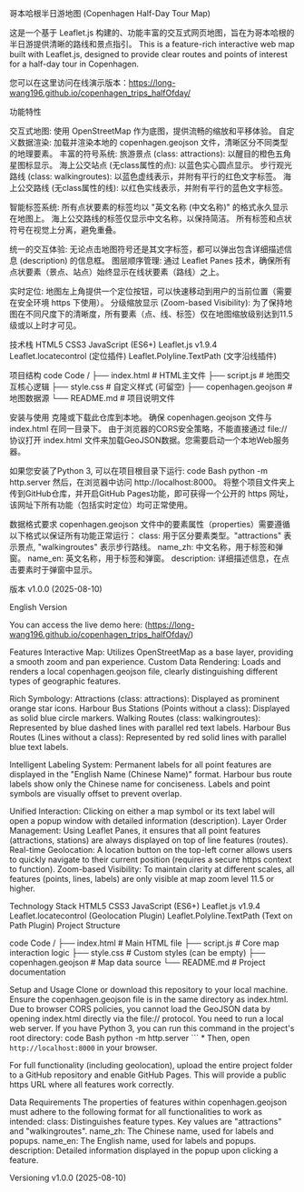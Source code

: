 哥本哈根半日游地图 (Copenhagen Half-Day Tour Map)

这是一个基于 Leaflet.js 构建的、功能丰富的交互式网页地图，旨在为哥本哈根的半日游提供清晰的路线和景点指引。
This is a feature-rich interactive web map built with Leaflet.js, designed to provide clear routes and points of interest for a half-day tour in Copenhagen.



您可以在这里访问在线演示版本：https://long-wang196.github.io/copenhagen_trips_halfOfday/

功能特性

交互式地图: 使用 OpenStreetMap 作为底图，提供流畅的缩放和平移体验。
自定义数据渲染: 加载并渲染本地的 copenhagen.geojson 文件，清晰区分不同类型的地理要素。
丰富的符号系统:
旅游景点 (class: attractions): 以醒目的橙色五角星图标显示。
海上公交站点 (无class属性的点): 以蓝色实心圆点显示。
步行观光路线 (class: walkingroutes): 以蓝色虚线表示，并附有平行的红色文字标签。
海上公交路线 (无class属性的线): 以红色实线表示，并附有平行的蓝色文字标签。

智能标签系统:
所有点状要素的标签均以 "英文名称 (中文名称)" 的格式永久显示在地图上。
海上公交路线的标签仅显示中文名称，以保持简洁。
所有标签和点状符号在视觉上分离，避免重叠。

统一的交互体验: 无论点击地图符号还是其文字标签，都可以弹出包含详细描述信息 (description) 的信息框。
图层顺序管理: 通过 Leaflet Panes 技术，确保所有点状要素（景点、站点）始终显示在线状要素（路线）之上。

实时定位: 地图左上角提供一个定位按钮，可以快速移动到用户的当前位置（需要在安全环境 https 下使用）。
分级缩放显示 (Zoom-based Visibility): 为了保持地图在不同尺度下的清晰度，所有要素（点、线、标签）仅在地图缩放级别达到11.5级或以上时才可见。

技术栈
HTML5
CSS3
JavaScript (ES6+)
Leaflet.js v1.9.4
Leaflet.locatecontrol (定位插件)
Leaflet.Polyline.TextPath (文字沿线插件)

项目结构
code
Code
/
├── index.html          # HTML主文件
├── script.js           # 地图交互核心逻辑
├── style.css           # 自定义样式 (可留空)
├── copenhagen.geojson  # 地图数据源
└── README.md           # 项目说明文件

安装与使用
克隆或下载此仓库到本地。
确保 copenhagen.geojson 文件与 index.html 在同一目录下。
由于浏览器的CORS安全策略，不能直接通过 file:// 协议打开 index.html 文件来加载GeoJSON数据。您需要启动一个本地Web服务器。

如果您安装了Python 3, 可以在项目根目录下运行:
code
Bash
python -m http.server
然后，在浏览器中访问 http://localhost:8000。
将整个项目文件夹上传到GitHub仓库，并开启GitHub Pages功能，即可获得一个公开的 https 网址，该网址下所有功能（包括实时定位）均可正常使用。

数据格式要求
copenhagen.geojson 文件中的要素属性（properties）需要遵循以下格式以保证所有功能正常运行：
class: 用于区分要素类型。"attractions" 表示景点, "walkingroutes" 表示步行路线。
name_zh: 中文名称，用于标签和弹窗。
name_en: 英文名称，用于标签和弹窗。
description: 详细描述信息，在点击要素时于弹窗中显示。

版本
v1.0.0 (2025-08-10)

English Version

You can access the live demo here:
(https://long-wang196.github.io/copenhagen_trips_halfOfday/)

Features
Interactive Map: Utilizes OpenStreetMap as a base layer, providing a smooth zoom and pan experience.
Custom Data Rendering: Loads and renders a local copenhagen.geojson file, clearly distinguishing different types of geographic features.

Rich Symbology:
Attractions (class: attractions): Displayed as prominent orange star icons.
Harbour Bus Stations (Points without a class): Displayed as solid blue circle markers.
Walking Routes (class: walkingroutes): Represented by blue dashed lines with parallel red text labels.
Harbour Bus Routes (Lines without a class): Represented by red solid lines with parallel blue text labels.

Intelligent Labeling System:
Permanent labels for all point features are displayed in the "English Name (Chinese Name)" format.
Harbour bus route labels show only the Chinese name for conciseness.
Labels and point symbols are visually offset to prevent overlap.

Unified Interaction: Clicking on either a map symbol or its text label will open a popup window with detailed information (description).
Layer Order Management: Using Leaflet Panes, it ensures that all point features (attractions, stations) are always displayed on top of line features (routes).
Real-time Geolocation: A location button on the top-left corner allows users to quickly navigate to their current position (requires a secure https context to function).
Zoom-based Visibility: To maintain clarity at different scales, all features (points, lines, labels) are only visible at map zoom level 11.5 or higher.

Technology Stack
HTML5
CSS3
JavaScript (ES6+)
Leaflet.js v1.9.4
Leaflet.locatecontrol (Geolocation Plugin)
Leaflet.Polyline.TextPath (Text on Path Plugin)
Project Structure

code
Code
/
├── index.html          # Main HTML file
├── script.js           # Core map interaction logic
├── style.css           # Custom styles (can be empty)
├── copenhagen.geojson  # Map data source
└── README.md           # Project documentation

Setup and Usage
Clone or download this repository to your local machine.
Ensure the copenhagen.geojson file is in the same directory as index.html.
Due to browser CORS policies, you cannot load the GeoJSON data by opening index.html directly via the file:// protocol. You need to run a local web server.
If you have Python 3, you can run this command in the project's root directory:
code
Bash
python -m http.server
```    *   Then, open `http://localhost:8000` in your browser.

For full functionality (including geolocation), upload the entire project folder to a GitHub repository and enable GitHub Pages. This will provide a public https URL where all features work correctly.

Data Requirements
The properties of features within copenhagen.geojson must adhere to the following format for all functionalities to work as intended:
class: Distinguishes feature types. Key values are "attractions" and "walkingroutes".
name_zh: The Chinese name, used for labels and popups.
name_en: The English name, used for labels and popups.
description: Detailed information displayed in the popup upon clicking a feature.

Versioning
v1.0.0 (2025-08-10)
